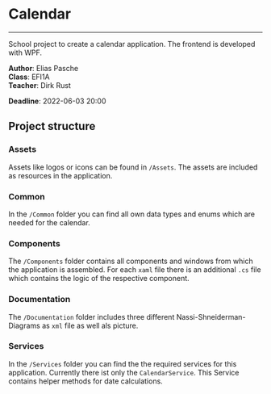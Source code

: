 # Calendar
___
School project to create a calendar application. The frontend is developed with WPF.

**Author**: Elias Pasche <br>
**Class**: EFI1A <br>
**Teacher**: Dirk Rust

**Deadline**: 2022-06-03 20:00


## Project structure 
### Assets
Assets like logos or icons can be found in `/Assets`. The assets are included as resources in the application.

### Common
In the `/Common` folder you can find all own data types and enums which are needed for the calendar.

### Components
The `/Components` folder contains all components and windows from which the application is assembled. For each `xaml` file there is an additional `.cs` file which contains the logic of the respective component.

### Documentation
The `/Documentation` folder includes three different Nassi-Shneiderman-Diagrams as `xml` file as well als picture.

### Services
In the `/Services` folder you can find the the required services for this application. Currently there ist only the `CalendarService`. This Service contains helper methods for date calculations. 
